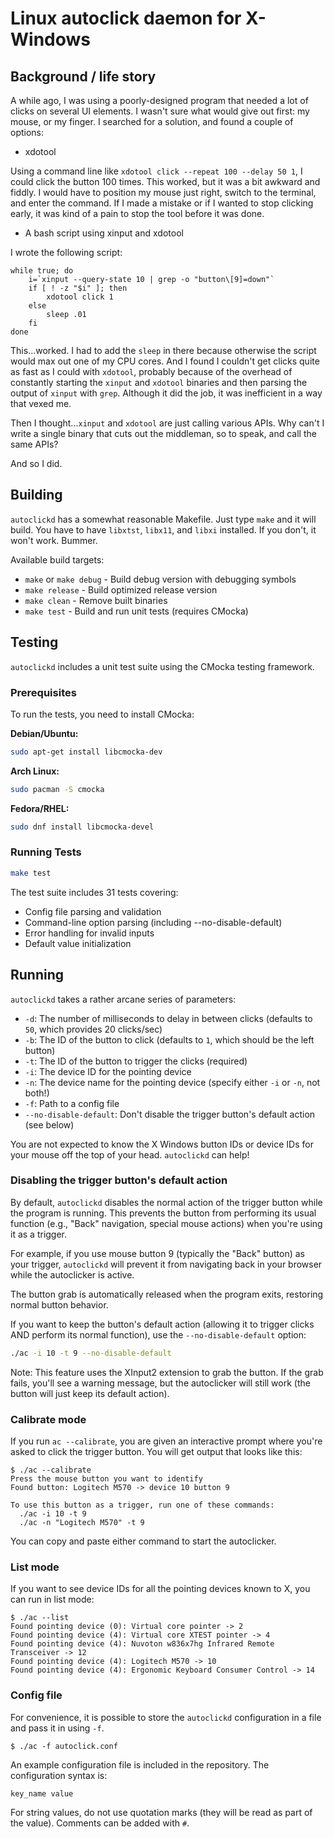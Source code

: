 # Linux autoclick daemon for X-Windows

## Background / life story

A while ago, I was using a poorly-designed program that needed a lot of clicks on several UI elements. I wasn't sure what would give out first: my mouse, or my finger. I searched for a solution, and found a couple of options:

* xdotool

Using a command line like `xdotool click --repeat 100 --delay 50 1`, I could click the button 100 times. This worked, but it was a bit awkward and fiddly. I would have to position my mouse just right, switch to the terminal, and enter the command. If I made a mistake or if I wanted to stop clicking early, it was kind of a pain to stop the tool before it was done.

* A bash script using xinput and xdotool

I wrote the following script:
```
while true; do
	i=`xinput --query-state 10 | grep -o "button\[9]=down"`
	if [ ! -z "$i" ]; then
		xdotool click 1
	else
		sleep .01
	fi
done
```
This...worked. I had to add the `sleep` in there because otherwise the script would max out one of my CPU cores. And I found I couldn't get clicks quite as fast as I could with `xdotool`, probably because of the overhead of constantly starting the `xinput` and `xdotool` binaries and then parsing the output of `xinput` with `grep`. Although it did the job, it was inefficient in a way that vexed me.

Then I thought...`xinput` and `xdotool` are just calling various APIs. Why can't I write a single binary that cuts out the middleman, so to speak, and call the same APIs?

And so I did.

## Building

`autoclickd` has a somewhat reasonable Makefile. Just type `make` and it will build. You have to have `libxtst`, `libx11`, and `libxi` installed. If you don't, it won't work. Bummer.

Available build targets:
* `make` or `make debug` - Build debug version with debugging symbols
* `make release` - Build optimized release version
* `make clean` - Remove built binaries
* `make test` - Build and run unit tests (requires CMocka)

## Testing

`autoclickd` includes a unit test suite using the CMocka testing framework.

### Prerequisites

To run the tests, you need to install CMocka:

**Debian/Ubuntu:**
```bash
sudo apt-get install libcmocka-dev
```

**Arch Linux:**
```bash
sudo pacman -S cmocka
```

**Fedora/RHEL:**
```bash
sudo dnf install libcmocka-devel
```

### Running Tests

```bash
make test
```

The test suite includes 31 tests covering:
* Config file parsing and validation
* Command-line option parsing (including --no-disable-default)
* Error handling for invalid inputs
* Default value initialization

## Running

`autoclickd` takes a rather arcane series of parameters:

* `-d`:  The number of milliseconds to delay in between clicks (defaults to `50`, which provides 20 clicks/sec)
* `-b`:  The ID of the button to click (defaults to `1`, which should be the left button)
* `-t`:  The ID of the button to trigger the clicks (required)
* `-i`:  The device ID for the pointing device
* `-n`:  The device name for the pointing device (specify either `-i` or `-n`, not both!)
* `-f`:  Path to a config file
* `--no-disable-default`:  Don't disable the trigger button's default action (see below)

You are not expected to know the X Windows button IDs or device IDs for your mouse off the top of your head. `autoclickd` can help!

### Disabling the trigger button's default action

By default, `autoclickd` disables the normal action of the trigger button while the program is running. This prevents the button from performing its usual function (e.g., "Back" navigation, special mouse actions) when you're using it as a trigger.

For example, if you use mouse button 9 (typically the "Back" button) as your trigger, `autoclickd` will prevent it from navigating back in your browser while the autoclicker is active.

The button grab is automatically released when the program exits, restoring normal button behavior.

If you want to keep the button's default action (allowing it to trigger clicks AND perform its normal function), use the `--no-disable-default` option:

```bash
./ac -i 10 -t 9 --no-disable-default
```

Note: This feature uses the XInput2 extension to grab the button. If the grab fails, you'll see a warning message, but the autoclicker will still work (the button will just keep its default action).

### Calibrate mode

If you run `ac --calibrate`, you are given an interactive prompt where you're asked to click the trigger button. You will get output that looks like this:
```
$ ./ac --calibrate
Press the mouse button you want to identify
Found button: Logitech M570 -> device 10 button 9

To use this button as a trigger, run one of these commands:
  ./ac -i 10 -t 9
  ./ac -n "Logitech M570" -t 9
```
You can copy and paste either command to start the autoclicker.

### List mode

If you want to see device IDs for all the pointing devices known to X, you can run in list mode:
```
$ ./ac --list
Found pointing device (0): Virtual core pointer -> 2
Found pointing device (4): Virtual core XTEST pointer -> 4
Found pointing device (4): Nuvoton w836x7hg Infrared Remote Transceiver -> 12
Found pointing device (4): Logitech M570 -> 10
Found pointing device (4): Ergonomic Keyboard Consumer Control -> 14
```

### Config file

For convenience, it is possible to store the `autoclickd` configuration in a file and pass it in using `-f`.

```
$ ./ac -f autoclick.conf
```

An example configuration file is included in the repository. The configuration syntax is:
```
key_name value
```
For string values, do not use quotation marks (they will be read as part of the value). Comments can be added with `#`.
